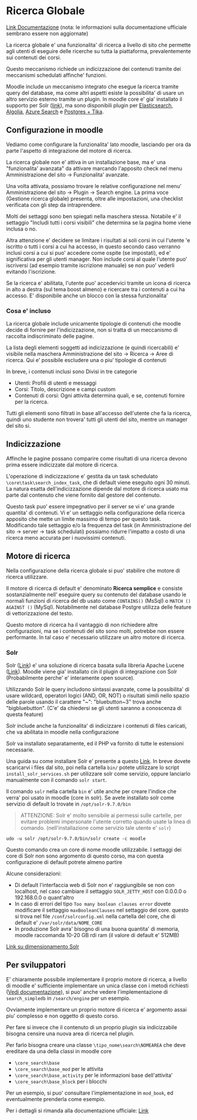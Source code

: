 Ricerca Globale
===============

[Link Documentazione](https://docs.moodle.org/405/en/Global_search) (nota: le informazioni sulla documentazione ufficiale sembrano essere non aggiornate)

La ricerca globale e' una funzionalita' di ricerca a livello di sito che permette agli utenti di eseguire delle ricerche su tutta la piattaforma, prevalentemente sui contenuti dei corsi.

Questo meccanismo richiede un indicizzazione dei contenuti tramite dei meccanismi schedulati affinche' funzioni. 

Moodle include un meccanismo integrato che esegue la ricerca tramite query del database, ma come altri aspetti esiste la possibilita' di usare un altro servizio esterno tramite un plugin. In moodle core e' gia' installato il supporto per Solr ([link](https://solr.apache.org/)), ma sono disponibili plugin per [Elasticsearch](https://moodle.org/plugins/search_elastic), [Algolia](https://moodle.org/plugins/search_algolia), [Azure Search](https://moodle.org/plugins/search_azure) e [Postgres + Tika](https://moodle.org/plugins/search_postgresfulltext).

Configurazione in moodle
------------------------

Vediamo come configurare la funzionalita' lato moodle, lasciando per ora da parte l'aspetto di integrazione del motore di ricerca.

La ricerca globale non e' attiva in un installazione base, ma e' una "funzionalita' avanzata" da attivare marcando l'apposito check nel menu Amministrazione del sito -> Funzionalita' avanzate.

Una volta attivata, possiamo trovare le relative configurazione nel menu' Amministrazione del sito -> Plugin -> Search engine. La prima voce (Gestione ricerca globale) presenta, oltre alle impostazioni, una checklist verificata con gli step da intraprendere.

Molti dei settaggi sono ben spiegati nella maschera stessa. Notabile e' il settaggio "Includi tutti i corsi visibili" che determina se la pagina home viene inclusa o no. 

Altra attenzione e' decidere se limitare i risultati ai soli corsi in cui l'utente 'e iscritto o tutti i corsi a cui ha accesso, in questo secondo caso verranno inclusi corsi a cui si puo' accedere come ospite (se impostati), ed e' significativa per gli utenti manager. Non include corsi al quale l'utente puo' iscriversi (ad esempio tramite iscrizione manuale) se non puo' vederli evitando l'iscrizione.

Se la ricerca e' abilitata, l'utente puo' accedervici tramite un icona di ricerca in alto a destra (sul tema boost almeno) e ricercare tra i contenuti a cui ha accesso. E' disponibile anche un blocco con la stessa funzionalita'

### Cosa e' incluso

La ricerca globale include unicamente tipologie di contenuti che moodle decide di fornire per l'indicizzazione, non si tratta di un meccanismo di raccolta indiscriminato delle pagine.

La lista degli elementi soggetti ad indicizzazione (e quindi ricercabili) e' visibile nella maschera Amministrazione del sito -> Ricerca -> Aree di ricerca. Qui e' possibile escludere una o piu' tipologie di contenuti

In breve, i contenuti inclusi sono Divisi in tre categorie
- Utenti: Profili di utenti e messaggi
- Corsi: Titolo, descrizione e campi custom
- Contenuti di corsi: Ogni attivita determina quali, e se, contenuti fornire per la ricerca. 

Tutti gli elementi sono filtrati in base all'accesso dell'utente che fa la ricerca, quindi uno studente non trovera' tutti gli utenti del sito, mentre un manager del sito si.

Indicizzazione
--------------

Affinche le pagine possano comparire come risultati di una ricerca devono prima essere indicizzate dal motore di ricerca.

L'operazione di indicizzazione e' gestita da un task schedulato `\core\task\search_index_task`, che di default viene eseguito ogni 30 minuti. La natura esatta dell'indicizzazione dipende dal motore di ricerca usato ma parte dal contenuto che viene fornito dal gestore del contenuto.

Questo task puo' essere impegnativo per il server se vi e' una grande quantita' di contenuti. Vi e' un settaggio nella configurazione della ricerca apposito che mette un limite massimo di tempo per questo task. Modificando tale settaggio e/o la frequenza del task (in Amministrazione del sito -> server -> task schedulati) possiamo ridurre l'impatto a costo di una ricerca meno accurata per i nuovissimi contenuti.

Motore di ricerca
-----------------

Nella configurazione della ricerca globale si puo' stabilire che motore di ricerca utilizzare.

Il motore di ricerca di default e' denominato **Ricerca semplice** e consiste sostanzialmente nell' eseguire query su contenuto del database usando le normali funzioni di ricerca del db usato come `CONTAINS()` (MsSql) o `MATCH () AGAINST ()` (MySql). Notabilmente nel database Postgre utilizza delle feature di vettorizzazione del testo.

Questo motore di ricerca ha il vantaggio di non richiedere altre configurazioni, ma se i contenuti del sito sono molti, potrebbe non essere performante. In tal caso e' necessario utilizzare un altro motore di ricerca.

### Solr

Solr ([Link](https://solr.apache.org/)) e' una soluzione di ricerca basata sulla libreria Apache Lucene ([Link](https://lucene.apache.org/)). Moodle viene gia' installato cin il plugin di integrazione con Solr (Probabilmente perche' e' interamente open source). 

Utilizzando Solr le query includono sintassi avanzate, come la possibilita' di usare wildcard, operatori logici (AND, OR, NOT) o risultati simili nello spazio delle parole usando il carattere "~": "bluebutton~3" trova anche "bigbluebutton". (C'e' da chiedersi se gli utenti saranno a conoscenza di questa feature) 

Solr include anche la funzionalita' di indicizzare i contenuti di files caricati, che va abilitata in moodle nella configurazione

Solr va installato separatamente, ed il PHP va fornito di tutte le estensioni necessarie.

Una guida su come installare Solr e' presente a questo [Link](https://solr.apache.org/guide/solr/latest/deployment-guide/installing-solr.html). In breve dovete scaricarvi i files dal sito, poi nella cartella `bin/` potete utilizzare lo script `install_solr_services.sh` per utilizzare solr come servizio, oppure lanciarlo manualmente con il comando `solr start`.

Il comando `solr` nella cartella `bin` e' utile anche per creare l'indice che verra' poi usato in moodle (core in solr). Se avete installato solr come servizio di default lo trovate in `/opt/solr-9.7.0/bin`

> ATTENZIONE: Solr e' molto sensibile ai permessi sulle cartelle, per evitare problemi impersonate l'utente corretto quando usate la linea di comando. (nell'installazione come servizio tale utente e' `solr`)

```
udo -u solr /opt/solr-9.7.0/bin/solr create -c moodle
```

Questo comando crea un core di nome moodle utilizzabile. I settaggi dei core di Solr non sono argomento di questo corso, ma con questa configurazione di default potrete almeno partire

Alcune considerazioni:

* Di default l'interfaccia web di Solr non e' raggiungibile se non con localhost, nel caso cambiare il settaggio `SOLR_JETTY_HOST` con 0.0.0.0 o 192.168.0.0 o quant'altro
* In caso di errori del tipo `Too many boolean clauses error` dovete modificare il settaggio `maxBooleanClauses` nel settaggio del core. questo si trova nel file `/conf/solrconfig.xml` nella cartella del core, che di default e' `/var/solr/data/NOME_CORE`
* In produzione Solr avra' bisogno di una buona quantita' di memoria, moodle raccomanda 10-20 GB rdi ram (il valore di default e' 512MB)

[Link su dimensionamento Solr](https://lucidworks.com/post/solr-sizing-guide-estimating-solr-sizing-hardware/)

Per sviluppatori
-----------------

E' chiaramente possibile implementare il proprio motore di ricerca, a livello di moodle e' sufficiente implementare un unica classe con i metodi richiesti ([Vedi documentazione](https://docs.moodle.org/dev/Search_engines)), si puo' anche vedere l'implementazione di `search_simpledb` in `/search/engine` per un esempio.

Ovviamente implementare un proprio motore di ricerca e' argomento assai piu' complesso e non oggetto di questo corso.

Per fare si invece che il contenuto di un proprio plugin sia indicizzabile bisogna censire una nuova area di ricerca nel plugin.

Per farlo bisogna creare una classe `\tipo_nome\search\NOMEAREA` che deve ereditare da una della classi in moodle core

- `\core_search\base`
- `\core_search\base_mod` per le attivita
- `\core_search\base_activity` per le informazioni base dell'attivita'
- `\core_search\base_block` per i blocchi

Per un esempio, si puo' consultare l'implementazione in `mod_book`, ed eventualmente prenderla come esempio.

Per i dettagli si rimanda alla documentazione ufficiale: [Link](https://docs.moodle.org/dev/Search_API)

